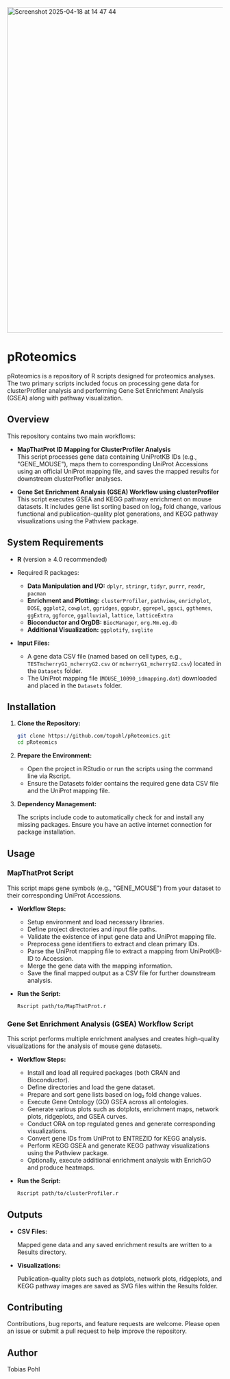 <img width="759" alt="Screenshot 2025-04-18 at 14 47 44" src="https://github.com/user-attachments/assets/be03dd69-eea1-4f5f-bdef-a05ba77392fe" />

# pRoteomics

pRoteomics is a repository of R scripts designed for proteomics analyses. The two primary scripts included focus on processing gene data for clusterProfiler analysis and performing Gene Set Enrichment Analysis (GSEA) along with pathway visualization.

## Overview

This repository contains two main workflows:

- **MapThatProt ID Mapping for ClusterProfiler Analysis**  
  This script processes gene data containing UniProtKB IDs (e.g., "GENE_MOUSE"), maps them to corresponding UniProt Accessions using an official UniProt mapping file, and saves the mapped results for downstream clusterProfiler analyses.

- **Gene Set Enrichment Analysis (GSEA) Workflow using clusterProfiler**  
  This script executes GSEA and KEGG pathway enrichment on mouse datasets. It includes gene list sorting based on log₂ fold change, various functional and publication-quality plot generations, and KEGG pathway visualizations using the Pathview package.

## System Requirements

- **R** (version ≥ 4.0 recommended)
- Required R packages:
  - **Data Manipulation and I/O:** `dplyr`, `stringr`, `tidyr`, `purrr`, `readr`, `pacman`
  - **Enrichment and Plotting:** `clusterProfiler`, `pathview`, `enrichplot`, `DOSE`, `ggplot2`, `cowplot`, `ggridges`, `ggpubr`, `ggrepel`, `ggsci`, `ggthemes`, `ggExtra`, `ggforce`, `ggalluvial`, `lattice`, `latticeExtra`
  - **Bioconductor and OrgDB:** `BiocManager`, `org.Mm.eg.db`
  - **Additional Visualization:** `ggplotify`, `svglite`

- **Input Files:**
  - A gene data CSV file (named based on cell types, e.g., `TESTmcherryG1_mcherryG2.csv` or `mcherryG1_mcherryG2.csv`) located in the `Datasets` folder.
  - The UniProt mapping file (`MOUSE_10090_idmapping.dat`) downloaded and placed in the `Datasets` folder.

## Installation

1. **Clone the Repository:**

   ```bash
   git clone https://github.com/topohl/pRoteomics.git
   cd pRoteomics
   ```

2. **Prepare the Environment:**

   - Open the project in RStudio or run the scripts using the command line via Rscript.
   - Ensure the Datasets folder contains the required gene data CSV file and the UniProt mapping file.

3. **Dependency Management:**

   The scripts include code to automatically check for and install any missing packages. Ensure you have an active internet connection for package installation.

## Usage

### MapThatProt Script

This script maps gene symbols (e.g., "GENE_MOUSE") from your dataset to their corresponding UniProt Accessions.

- **Workflow Steps:**
  - Setup environment and load necessary libraries.
  - Define project directories and input file paths.
  - Validate the existence of input gene data and UniProt mapping file.
  - Preprocess gene identifiers to extract and clean primary IDs.
  - Parse the UniProt mapping file to extract a mapping from UniProtKB-ID to Accession.
  - Merge the gene data with the mapping information.
  - Save the final mapped output as a CSV file for further downstream analysis.

- **Run the Script:**

   ```bash
   Rscript path/to/MapThatProt.r
   ```

### Gene Set Enrichment Analysis (GSEA) Workflow Script

This script performs multiple enrichment analyses and creates high-quality visualizations for the analysis of mouse gene datasets.

- **Workflow Steps:**
  - Install and load all required packages (both CRAN and Bioconductor).
  - Define directories and load the gene dataset.
  - Prepare and sort gene lists based on log₂ fold change values.
  - Execute Gene Ontology (GO) GSEA across all ontologies.
  - Generate various plots such as dotplots, enrichment maps, network plots, ridgeplots, and GSEA curves.
  - Conduct ORA on top regulated genes and generate corresponding visualizations.
  - Convert gene IDs from UniProt to ENTREZID for KEGG analysis.
  - Perform KEGG GSEA and generate KEGG pathway visualizations using the Pathview package.
  - Optionally, execute additional enrichment analysis with EnrichGO and produce heatmaps.

- **Run the Script:**

   ```bash
   Rscript path/to/clusterProfiler.r
   ```

## Outputs

- **CSV Files:**
  
  Mapped gene data and any saved enrichment results are written to a Results directory.

- **Visualizations:**
  
  Publication-quality plots such as dotplots, network plots, ridgeplots, and KEGG pathway images are saved as SVG files within the Results folder.

## Contributing

Contributions, bug reports, and feature requests are welcome. Please open an issue or submit a pull request to help improve the repository.

## Author

Tobias Pohl
